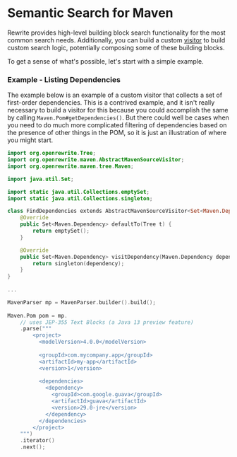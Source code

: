 # Semantic Search for Maven

Rewrite provides high-level building block search functionality for the most common search needs. Additionally, you can build a custom [visitor](../v1beta/visitor.md) to build custom search logic, potentially composing some of these building blocks.

To get a sense of what's possible, let's start with a simple example.

### Example - Listing Dependencies

The example below is an example of a custom visitor that collects a set of first-order dependencies. This is a contrived example, and it isn't really necessary to build a visitor for this because you could accomplish the same by calling `Maven.Pom#getDependencies()`. But there could well be cases when you need to do much more complicated filtering of dependencies based on the presence of other things in the POM, so it is just an illustration of where you might start.

```kotlin
import org.openrewrite.Tree;
import org.openrewrite.maven.AbstractMavenSourceVisitor;
import org.openrewrite.maven.tree.Maven;

import java.util.Set;

import static java.util.Collections.emptySet;
import static java.util.Collections.singleton;

class FindDependencies extends AbstractMavenSourceVisitor<Set<Maven.Dependency>> {
    @Override
    public Set<Maven.Dependency> defaultTo(Tree t) {
        return emptySet();
    }

    @Override
    public Set<Maven.Dependency> visitDependency(Maven.Dependency dependency) {
        return singleton(dependency);
    }
}
    
...

MavenParser mp = MavenParser.builder().build();
    
Maven.Pom pom = mp.
    // uses JEP-355 Text Blocks (a Java 13 preview feature)
    .parse("""
        <project>
          <modelVersion>4.0.0</modelVersion>
        
          <groupId>com.mycompany.app</groupId>
          <artifactId>my-app</artifactId>
          <version>1</version>
        
          <dependencies>
            <dependency>
              <groupId>com.google.guava</groupId>
              <artifactId>guava</artifactId>
              <version>29.0-jre</version>
            </dependency>
          </dependencies>
        </project>
    """)
    .iterator()
    .next();
```

